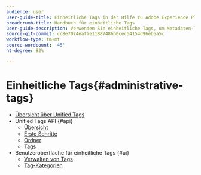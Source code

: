 ```yaml
---
audience: user
user-guide-title: Einheitliche Tags in der Hilfe zu Adobe Experience Platform
breadcrumb-title: Handbuch für einheitliche Tags
user-guide-description: Verwenden Sie einheitliche Tags, um Metadaten-Taxonomien zu verwalten. Erfahren Sie, wie Sie Tag-Kategorien und Tags erstellen.
source-git-commit: cc8e7074eafae11887486b0cec54154d96eb5a5c
workflow-type: tm+mt
source-wordcount: '45'
ht-degree: 82%

---
```



# Einheitliche Tags{#administrative-tags}

* [Übersicht über Unified Tags](overview.md)
* Unified Tags API {#api}
   * [Übersicht](api/overview.md)
   * [Erste Schritte](api/getting-started.md)
   * [Ordner](api/folders.md)
   * [Tags](api/tags.md)
* Benutzeroberfläche für einheitliche Tags {#ui}
   * [Verwalten von Tags](ui/managing-tags.md)
   * [Tag-Kategorien](ui/tags-categories.md)
